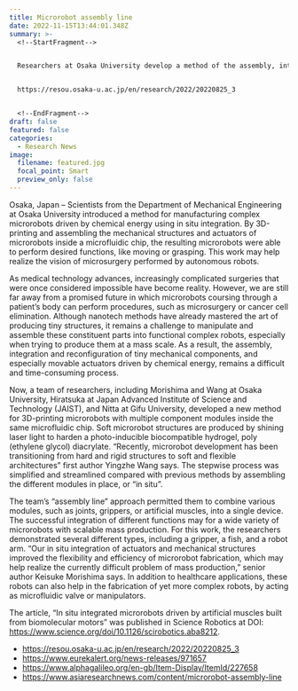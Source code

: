 ```yaml
---
title: Microrobot assembly line
date: 2022-11-15T13:44:01.348Z
summary: >-
  <!--StartFragment-->


  Researchers at Osaka University develop a method of the assembly, integration for 3D-printing soft modular reconfigurable microrobots based on self organized biomolecular motor muscles, which may lead to advances in nanotechnology and microsurgery.


  https://resou.osaka-u.ac.jp/en/research/2022/20220825_3


  <!--EndFragment-->
draft: false
featured: false
categories:
  - Research News
image:
  filename: featured.jpg
  focal_point: Smart
  preview_only: false
---
```

<!--StartFragment-->

Osaka, Japan – Scientists from the Department of Mechanical Engineering at Osaka University introduced a method for manufacturing complex microrobots driven by chemical energy using in situ integration. By 3D-printing and assembling the mechanical structures and actuators of microrobots inside a microfluidic chip, the resulting microrobots were able to perform desired functions, like moving or grasping. This work may help realize the vision of microsurgery performed by autonomous robots.

As medical technology advances, increasingly complicated surgeries that were once considered impossible have become reality. However, we are still far away from a promised future in which microrobots coursing through a patient’s body can perform procedures, such as microsurgery or cancer cell elimination. Although nanotech methods have already mastered the art of producing tiny structures, it remains a challenge to manipulate and assemble these constituent parts into functional complex robots, especially when trying to produce them at a mass scale. As a result, the assembly, integration and reconfiguration of tiny mechanical components, and especially movable actuators driven by chemical energy, remains a difficult and time-consuming process.

Now, a team of researchers, including Morishima and Wang at Osaka University, Hiratsuka at Japan Advanced Institute of Science and Technology (JAIST), and Nitta at Gifu University, developed a new method for 3D-printing microrobots with multiple component modules inside the same microfluidic chip. Soft microrobot structures are produced by shining laser light to harden a photo-inducible biocompatible hydrogel, poly (ethylene glycol) diacrylate. “Recently, microrobot development has been transitioning from hard and rigid structures to soft and flexible architectures” first author Yingzhe Wang says. The stepwise process was simplified and streamlined compared with previous methods by assembling the different modules in place, or “in situ”.

The team’s “assembly line” approach permitted them to combine various modules, such as joints, grippers, or artificial muscles, into a single device. The successful integration of different functions may for a wide variety of microrobots with scalable mass production. For this work, the researchers demonstrated several different types, including a gripper, a fish, and a robot arm. “Our in situ integration of actuators and mechanical structures improved the flexibility and efficiency of microrobot fabrication, which may help realize the currently difficult problem of mass production,” senior author Keisuke Morishima says. In addition to healthcare applications, these robots can also help in the fabrication of yet more complex robots, by acting as microfluidic valve or manipulators.

The article, “In situ integrated microrobots driven by artificial muscles built from biomolecular motors” was published in Science Robotics at DOI: https://www.science.org/doi/10.1126/scirobotics.aba8212.

* https://resou.osaka-u.ac.jp/en/research/2022/20220825_3
* https://www.eurekalert.org/news-releases/971657
* https://www.alphagalileo.org/en-gb/Item-Display/ItemId/227658
* https://www.asiaresearchnews.com/content/microrobot-assembly-line

<!--EndFragment-->